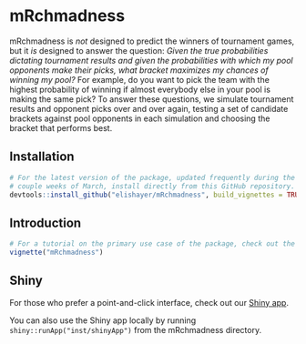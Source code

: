 # mRchmadness
mRchmadness is *not* designed to predict the winners of tournament games, but
it *is* designed to answer the question: *Given the true probabilities
dictating tournament results and given the probabilities with which my pool
opponents make their picks, what bracket maximizes my chances of winning my
pool?* For example, do you want to pick the team with the highest probability
of winning if almost everybody else in your pool is making the same pick?
To answer these questions, we simulate tournament results and opponent
picks over and over again, testing a set of candidate brackets against pool
opponents in each simulation and choosing the bracket that performs best.

## Installation

``` r
# For the latest version of the package, updated frequently during the first
# couple weeks of March, install directly from this GitHub repository.
devtools::install_github("elishayer/mRchmadness", build_vignettes = TRUE)
```

## Introduction

``` r
# For a tutorial on the primary use case of the package, check out the vignette
vignette("mRchmadness")
```

## Shiny

For those who prefer a point-and-click interface, check out our
[Shiny app](https://saberpowers.shinyapps.io/mRchmadness/).

You can also use the Shiny app locally by running
`shiny::runApp("inst/shinyApp")` from the mRchmadness directory.
